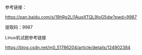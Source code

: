 

参考链接：

https://pan.baidu.com/s/19hRg2LI1AuqXTQL9IoG5dw?pwd=9987 

提取码：9987



Linux机试题参考链接

https://blog.csdn.net/m0_51786204/article/details/124902384

